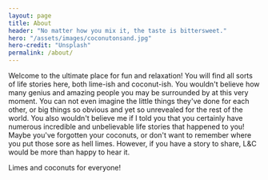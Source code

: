 ```yaml
---
layout: page
title: About
header: "No matter how you mix it, the taste is bittersweet."
hero: "/assets/images/coconutonsand.jpg"
hero-credit: "Unsplash"
permalink: /about/
---
```


Welcome to the ultimate place for fun and relaxation! You will find all sorts of life stories here, both lime-ish and coconut-ish. You wouldn't believe how many genius and amazing people you may be surrounded by at this very moment. You can not even imagine the little things they've done for each other, or big things so obvious and yet so unrevealed for the rest of the world. You also wouldn't believe me if I told you that you certainly have numerous incredible and unbelievable life stories that happened to you! Maybe you've forgotten your coconuts, or don't want to remember where you put those sore as hell limes. However, if you have a story to share, L&C would be more than happy to hear it.


Limes and coconuts for everyone!
